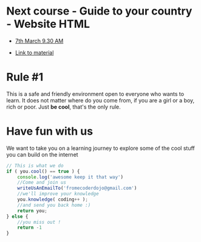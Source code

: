 # Next course - Guide to your country - Website HTML
- [7th March 9.30 AM](https://zen.coderdojo.com/events/f0050c87-d8ea-40c0-9567-b80c5c33dd55/)

- [Link to material](https://projects.raspberrypi.org/en/projects/cd-beginner-html-css-sushi/1)


# Rule #1
This is a safe and friendly environment open to everyone who wants to learn. It does not matter where do you come from, if you are a girl or a boy, rich or poor. Just **be cool**, that's the only rule.

# Have fun with us
We want to take you on a learning journey to explore some of the cool stuff you can build on the internet

```js
// This is what we do
if ( you.cool() == true ) {
	console.log('awesome keep it that way')
	//Come and join us
	writeUsAnEmailTo('fromecoderdojo@gmail.com')
	//we'll improve your knowledge
	you.knowledge( coding++ );
	//and send you back home :)
	return you;
} else {
	//you miss out !
	return -1
}
```
